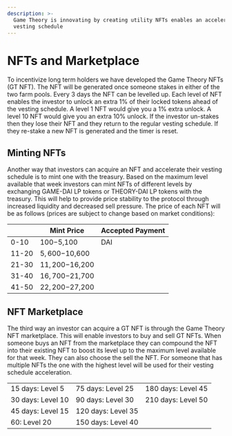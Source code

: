 ```yaml
---
description: >-
  Game Theory is innovating by creating utility NFTs enables an accelerated
  vesting schedule
---
```


# NFTs and Marketplace

To incentivize long term holders we have developed the Game Theory NFTs (GT NFT). The NFT will be generated once someone stakes in either of the two farm pools. Every 3 days the NFT can be levelled up. Each level of NFT enables the investor to unlock an extra 1% of their locked tokens ahead of the vesting schedule. A level 1 NFT would give you a 1% extra unlock. A level 10 NFT would give you an extra 10% unlock. If the investor un-stakes then they lose their NFT and they return to the regular vesting schedule. If they re-stake a new NFT is generated and the timer is reset.

## Minting NFTs

Another way that investors can acquire an NFT and accelerate their vesting schedule is to mint one with the treasury. Based on the maximum level available that week investors can mint NFTs of different levels by exchanging GAME-DAI LP tokens or THEORY-DAI LP tokens with the treasury. This will help to provide price stability to the protocol through increased liquidity and decreased sell pressure. The price of each NFT will be as follows (prices are subject to change based on market conditions):

|       | Mint Price      | Accepted Payment |
| ----- | --------------- | ---------------- |
| 0-10  | $100-$5,100     | DAI              |
| 11-20 | $5,600-$10,600  |                  |
| 21-30 | $11,200-$16,200 |                  |
| 31-40 | $16,700-$21,700 |                  |
| 41-50 | $22,200-$27,200 |                  |

## NFT Marketplace

The third way an investor can acquire a GT NFT is through the Game Theory NFT marketplace. This will enable investors to buy and sell GT NFTs. When someone buys an NFT from the marketplace they can compound the NFT into their existing NFT to boost its level up to the maximum level available for that week. They can also choose the sell the NFT. For someone that has multiple NFTs the one with the highest level will be used for their vesting schedule acceleration. &#x20;

|                   |                    |                    |
| ----------------- | ------------------ | ------------------ |
| 15 days: Level 5  | 75 days: Level 25  | 180 days: Level 45 |
| 30 days: Level 10 | 90 days: Level 30  | 210 days: Level 50 |
| 45 days: Level 15 | 120 days: Level 35 |                    |
| 60: Level 20      | 150 days: Level 40 |                    |

